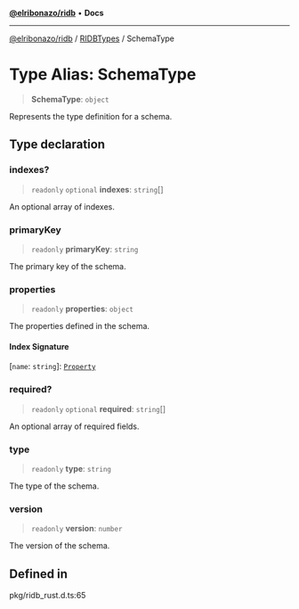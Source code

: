 [**@elribonazo/ridb**](../../../README.md) • **Docs**

***

[@elribonazo/ridb](../../../README.md) / [RIDBTypes](../README.md) / SchemaType

# Type Alias: SchemaType

> **SchemaType**: `object`

Represents the type definition for a schema.

## Type declaration

### indexes?

> `readonly` `optional` **indexes**: `string`[]

An optional array of indexes.

### primaryKey

> `readonly` **primaryKey**: `string`

The primary key of the schema.

### properties

> `readonly` **properties**: `object`

The properties defined in the schema.

#### Index Signature

 \[`name`: `string`\]: [`Property`](../classes/Property.md)

### required?

> `readonly` `optional` **required**: `string`[]

An optional array of required fields.

### type

> `readonly` **type**: `string`

The type of the schema.

### version

> `readonly` **version**: `number`

The version of the schema.

## Defined in

pkg/ridb\_rust.d.ts:65
